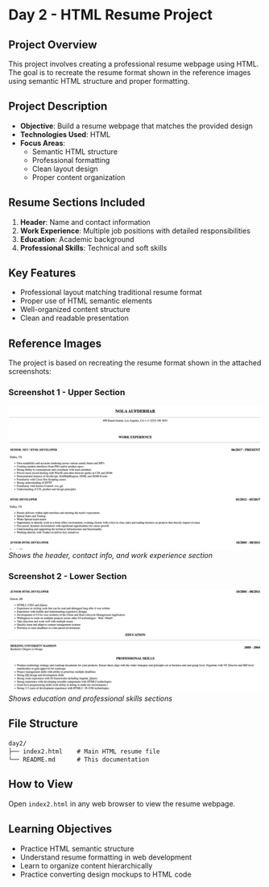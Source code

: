 # Day 2 - HTML Resume Project

## Project Overview
This project involves creating a professional resume webpage using HTML. The goal is to recreate the resume format shown in the reference images using semantic HTML structure and proper formatting.

## Project Description
- **Objective**: Build a resume webpage that matches the provided design
- **Technologies Used**: HTML
- **Focus Areas**: 
  - Semantic HTML structure
  - Professional formatting
  - Clean layout design
  - Proper content organization

## Resume Sections Included
1. **Header**: Name and contact information
2. **Work Experience**: Multiple job positions with detailed responsibilities
3. **Education**: Academic background
4. **Professional Skills**: Technical and soft skills

## Key Features
- Professional layout matching traditional resume format
- Proper use of HTML semantic elements
- Well-organized content structure
- Clean and readable presentation

## Reference Images
The project is based on recreating the resume format shown in the attached screenshots:

### Screenshot 1 - Upper Section
![Resume Upper Section](Screenshot1.png)
*Shows the header, contact info, and work experience section*

### Screenshot 2 - Lower Section  
![Resume Lower Section](Screenshot2.png)
*Shows education and professional skills sections*

## File Structure
```
day2/
├── index2.html    # Main HTML resume file
└── README.md      # This documentation
```

## How to View
Open `index2.html` in any web browser to view the resume webpage.

## Learning Objectives
- Practice HTML semantic structure
- Understand resume formatting in web development
- Learn to organize content hierarchically
- Practice converting design mockups to HTML code
